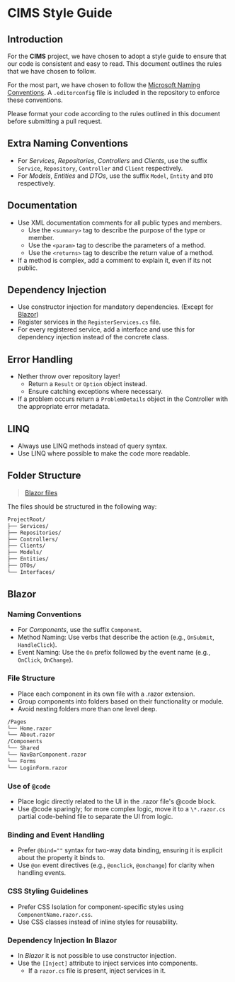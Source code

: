 # CIMS Style Guide

## Introduction

For the **CIMS** project, we have chosen to adopt a style guide to ensure that our code is consistent and easy to read.
This document outlines the rules that we have chosen to follow.

For the most part, we have chosen to follow the [Microsoft Naming Conventions](<https://learn.microsoft.com/en-us/previous-versions/dotnet/netframework-1.1/xzf533w0(v=vs.71)>).
A `.editorconfig` file is included in the repository to enforce these conventions.

Please format your code according to the rules outlined in this document before submitting a pull request.

## Extra Naming Conventions

- For _Services_, _Repositories_, _Controllers_ and _Clients_, use the suffix `Service`, `Repository`, `Controller` and `Client` respectively.
- For _Models_, _Entities_ and _DTOs_, use the suffix `Model`, `Entity` and `DTO` respectively.

## Documentation

- Use XML documentation comments for all public types and members.
  - Use the `<summary>` tag to describe the purpose of the type or member.
  - Use the `<param>` tag to describe the parameters of a method.
  - Use the `<returns>` tag to describe the return value of a method.
- If a method is complex, add a comment to explain it, even if its not public.

## Dependency Injection

- Use constructor injection for mandatory dependencies. (Except for [Blazor](#dependency-injection-in-blazor))
- Register services in the `RegisterServices.cs` file.
- For every registered service, add a interface and use this for dependency injection instead of the concrete class.

## Error Handling

- Nether throw over repository layer!
  - Return a `Result` or `Option` object instead.
  - Ensure catching exceptions where necessary.
- If a problem occurs return a `ProblemDetails` object in the Controller with the appropriate error metadata.

## LINQ

- Always use LINQ methods instead of query syntax.
- Use LINQ where possible to make the code more readable.

## Folder Structure

> [Blazor files](#file-structure)

The files should be structured in the following way:

```markdown
ProjectRoot/
├── Services/
├── Repositories/
├── Controllers/
├── Clients/
├── Models/
├── Entities/
├── DTOs/
└── Interfaces/
```

## Blazor

### Naming Conventions

- For _Components_, use the suffix `Component`.
- Method Naming: Use verbs that describe the action (e.g., `OnSubmit`, `HandleClick`).
- Event Naming: Use the `On` prefix followed by the event name (e.g., `OnClick`, `OnChange`).

### File Structure

- Place each component in its own file with a .razor extension.
- Group components into folders based on their functionality or module.
- Avoid nesting folders more than one level deep.

```markdown
/Pages
└── Home.razor
└── About.razor
/Components
└── Shared
└── NavBarComponent.razor
└── Forms
└── LoginForm.razor
```

### Use of `@code`

- Place logic directly related to the UI in the .razor file's @code block.
- Use @code sparingly; for more complex logic, move it to a `\*.razor.cs` partial code-behind file to separate the UI from logic.

### Binding and Event Handling

- Prefer `@bind=""` syntax for two-way data binding, ensuring it is explicit about the property it binds to.
- Use `@on` event directives (e.g., `@onclick`, `@onchange`) for clarity when handling events.

### CSS Styling Guidelines

- Prefer CSS Isolation for component-specific styles using `ComponentName.razor.css`.
- Use CSS classes instead of inline styles for reusability.

### Dependency Injection In Blazor

- In _Blazor_ it is not possible to use constructor injection.
- Use the `[Inject]` attribute to inject services into components.
  - If a `razor.cs` file is present, inject services in it.

